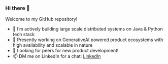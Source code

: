 ### Hi there 👋

<!--
**udayckumar/udayckumar** is a ✨ _special_ ✨ repository because its `README.md` (this file) appears on your GitHub profile.

Here are some ideas to get you started:

- 🔭 I’m currently working on ...
- 🌱 I’m currently learning ...
- 👯 I’m looking to collaborate on ...
- 🤔 I’m looking for help with ...
- 💬 Ask me about ...
- 📫 How to reach me: ...
- 😄 Pronouns: ...
- ⚡ Fun fact: ...
-->
Welcome to my GitHub repository!

- 🔭 I’m actively building large scale distributed systems on Java & Python tech stack
- 🌱 Presently working on GenerativeAI powered product ecosystems with high availability and scalable in nature
- 🤔 Looking for peers for new product development!
- 📫 DM me on LinkedIn for a chat: [LinkedIn](https://www.linkedin.com/in/udaychandrakumar/)
